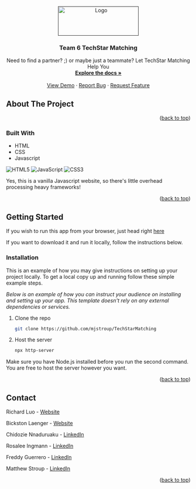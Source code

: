 <div id="top"></div>

<!-- PROJECT SHIELDS -->
<!--
*** I'm using markdown "reference style" links for readability.
*** Reference links are enclosed in brackets [ ] instead of parentheses ( ).
*** See the bottom of this document for the declaration of the reference variables
*** for contributors-url, forks-url, etc. This is an optional, concise syntax you may use.
*** https://www.markdownguide.org/basic-syntax/#reference-style-links
-->

<!-- PROJECT LOGO -->
<br />
<div align="center">
  <a href="">
    <img src="https://upload.wikimedia.org/wikipedia/commons/thumb/6/6e/UKG_%28Ultimate_Kronos_Group%29_logo.svg/1200px-UKG_%28Ultimate_Kronos_Group%29_logo.svg.png" alt="Logo" width="220" height="80">
  </a>

  <h3 align="center">Team 6 TechStar Matching</h3>

  <p align="center">
    Need to find a partner? ;) or maybe just a teammate? Let TechStar Matching Help You
    <br />
    <a href="https://google.com"><strong>Explore the docs »</strong></a>
    <br />
    <br />
    <a href="https://mjstroup.github.io/TechStarMatching/">View Demo</a>
    ·
    <a href="https://github.com/mjstroup/TechStarMatching/issues">Report Bug</a>
    ·
    <a href="https://github.com/mjstroup/TechStarMatching/issues">Request Feature</a>
  </p>
</div>

<!-- ABOUT THE PROJECT -->
## About The Project


<p align="right">(<a href="#top">back to top</a>)</p>



### Built With

* HTML
* CSS
* Javascript

![HTML5](https://img.shields.io/badge/html5-%23E34F26.svg?style=for-the-badge&logo=html5&logoColor=white)
![JavaScript](https://img.shields.io/badge/javascript-%23323330.svg?style=for-the-badge&logo=javascript&logoColor=%23F7DF1E)
![CSS3](https://img.shields.io/badge/css3-%231572B6.svg?style=for-the-badge&logo=css3&logoColor=white)

Yes, this is a vanilla Javascript website, so there's little overhead processing heavy frameworks!

<p align="right">(<a href="#top">back to top</a>)</p>



<!-- GETTING STARTED -->
## Getting Started

If you wish to run this app from your browser, just head right [here](https://mjstroup.github.io/TechStarMatching/index.html)

If you want to download it and run it locally, follow the instructions below.

### Installation

This is an example of how you may give instructions on setting up your project locally.
To get a local copy up and running follow these simple example steps.

_Below is an example of how you can instruct your audience on installing and setting up your app. This template doesn't rely on any external dependencies or services._

1. Clone the repo
   ```sh
   git clone https://github.com/mjstroup/TechStarMatching
   ```
2. Host the server
   ```sh
   npx http-server
   ```

Make sure you have Node.js installed before you run the second command. You are free to host the server however you want.

<p align="right">(<a href="#top">back to top</a>)</p>


<!-- CONTACT -->
## Contact

Richard Luo - [Website](https://sites.gatech.edu/richard/)

Bickston Laenger - [Website](https://bickston.com)

Chidozie Nnaduruaku - [LinkedIn](https://www.linkedin.com/in/chidozie-nnaduruaku-64a16b225)

Rosalee Ingmann - [LinkedIn](https://www.linkedin.com/in/rosalee-ingmann)

Freddy Guerrero - [LinkedIn](https://www.linkedin.com/in/freddy-guerrero)

Matthew Stroup - [LinkedIn](https://www.linkedin.com/in/mjstroup)


<p align="right">(<a href="#top">back to top</a>)</p>
